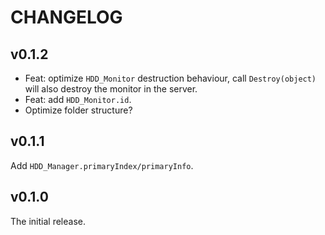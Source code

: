 # CHANGELOG

## v0.1.2

- Feat: optimize `HDD_Monitor` destruction behaviour, call `Destroy(object)` will also destroy the monitor in the server.
- Feat: add `HDD_Monitor.id`.
- Optimize folder structure?

## v0.1.1

Add `HDD_Manager.primaryIndex/primaryInfo`.

## v0.1.0

The initial release.
